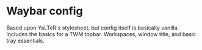 # Waybar config
Based upon YaLTeR's stylesheet, but config itself is basically vanilla. Includes the basics for a TWM topbar. Workspaces, window title, and basic tray essentials.

